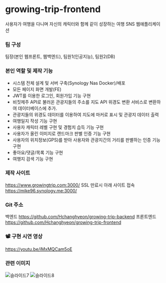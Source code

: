 # growing-trip-frontend

사용자가 여행을 다니며 자신의 캐릭터와 함께 같이 성장하는 여행 SNS 웹애플리케이션

### 팀 구성
팀장(본인 웹프론트, 웹백엔드), 팀원1(인공지능), 팀원2(DB)

### 본인 역할 및 제작 기능
- 시스템 전체 설계 및 서버 구축(Synology Nas Docker)/배포
- 모든 페이지 화면 개발(FE)
- JWT를 이용한 로그인, 회원가입 기능 구현
- 비짓제주 API로 불러온 관광지들의 주소를 지도 API 위경도 변환 서비스로 변환하여 데이터베이스에 추가.
- 관광지들의 위경도 데이터를 이용하여 지도에 마커로 표시 및 관광지 데이터 출력
- 여행일지 작성 기능 구현
- 사용자 캐릭터 레벨 구현 및 경험치 습득 기능 구현
- 사용자가 올린 이미지로 랜드마크 판별 인증 기능 구현
- 사용자의 위치정보(GPS)를 받아 사용자와 관광지간의 거리를 판별하는 인증 기능 구현
- 좋아요/댓글/목록 기능 구현
- 여행지 검색 기능 구현

### 제작 사이트
https://www.growingtrip.com:3000/
SSL 만료시 아래 사이트 접속
https://mike96.synology.me:3000/

### Git 주소
백엔드
https://github.com/Hchanghyeon/growing-trip-backend
프론트엔드
https://github.com/Hchanghyeon/growing-trip-frontend

### 📽️ 구현 시연 영상
https://youtu.be/iMxMQCam5oE

### 관련 이미지
![슬라이드7](https://github.com/Hchanghyeon/growing-trip-frontend/assets/92444744/c9a2d6d5-081b-4fe0-946b-2063b91d781b)
![슬라이드8](https://github.com/Hchanghyeon/growing-trip-frontend/assets/92444744/ca80d53b-1b9b-4f30-a993-0388166450cb)

